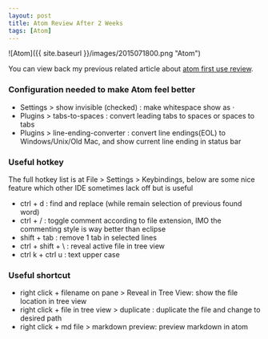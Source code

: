 ```yaml
---
layout: post
title: Atom Review After 2 Weeks
tags: [Atom]
---
```


![Atom]({{ site.baseurl }}/images/2015071800.png "Atom")

You can view back my previous related article about [atom first use review](http://nghenglim.github.io/atom-review/).

### Configuration needed to make Atom feel better
- Settings > show invisible (checked) : make whitespace show as ·
- Plugins > tabs-to-spaces : convert leading  tabs to spaces or spaces to tabs
- Plugins > line-ending-converter : convert line endings(EOL) to Windows/Unix/Old Mac, and show current line ending in status bar

### Useful hotkey
The full hotkey list is at File > Settings > Keybindings, below are some nice feature which other IDE sometimes lack off but is useful

- ctrl + d : find and replace (while remain selection of previous found word)
- ctrl + / : toggle comment according to file extension, IMO the commenting style is way better than eclipse
- shift + tab : remove 1 tab in selected lines
- ctrl + shift + \ : reveal active file in tree view
- ctrl k + ctrl u : text upper case

### Useful shortcut
- right click + filename on pane >  Reveal in Tree View: show the file location in tree view
- right click + file in tree view > duplicate : duplicate the file and change to desired path
- right click + md file > markdown preview: preview markdown in atom
